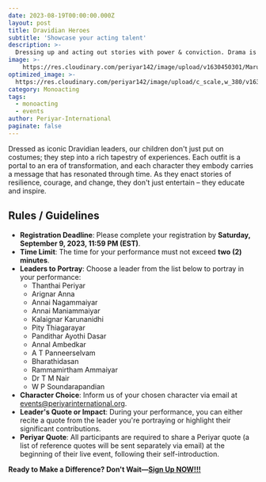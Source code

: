 ```yaml
---
date: 2023-08-19T00:00:00.000Z
layout: post
title: Dravidian Heroes
subtitle: 'Showcase your acting talent'
description: >-
  Dressing up and acting out stories with power & conviction. Drama is a very compelling way for child actors to walk around ...
image: >-
    https://res.cloudinary.com/periyar142/image/upload/v1630450301/Maruvedam_ppgszl.jpg
optimized_image: >-
  https://res.cloudinary.com/periyar142/image/upload/c_scale,w_380/v1630450301/Maruvedam_ppgszl.jpg
category: Monoacting
tags:
  - monoacting
  - events
author: Periyar-International
paginate: false
---
```


Dressed as iconic Dravidian leaders, our children don't just put on costumes; they step into a rich tapestry of experiences. Each outfit is a portal to an era of transformation, and each character they embody carries a message that has resonated through time. As they enact stories of resilience, courage, and change, they don't just entertain – they educate and inspire.

## Rules / Guidelines

- **Registration Deadline**: Please complete your registration by **Saturday, September 9, 2023, 11:59 PM (EST)**.
- **Time Limit**: The time for your performance must not exceed **two (2) minutes**.
- **Leaders to Portray**: Choose a leader from the list below to portray in your performance:
  - Thanthai Periyar
  - Arignar Anna
  - Annai Nagammaiyar
  - Annai Maniammaiyar
  - Kalaignar Karunanidhi
  - Pity Thiagarayar
  - Pandithar Ayothi Dasar
  - Annal Ambedkar
  - A T Panneerselvam
  - Bharathidasan
  - Rammamirtham Ammaiyar
  - Dr T M Nair
  - W P Soundarapandian
- **Character Choice**: Inform us of your chosen character via email at [events@periyarinternational.org](mailto:events@periyarinternational.org).
- **Leader's Quote or Impact**: During your performance, you can either recite a quote from the leader you're portraying or highlight their significant contributions.
- **Periyar Quote**: All participants are required to share a Periyar quote (a list of reference quotes will be sent separately via email) at the beginning of their live event, following their self-introduction.

**Ready to Make a Difference? Don't Wait—[Sign Up NOW!!!](/register/)**

